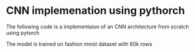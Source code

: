 # CNN implemenation using pythorch

The following code is a implementaion of an CNN architecture from scratch using pytorch

The model is trained on fashion mnist dataset with 60k rows
